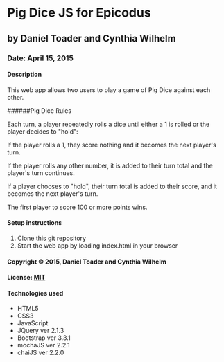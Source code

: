 # Pig Dice JS for Epicodus
## by Daniel Toader and Cynthia Wilhelm
### Date: April 15, 2015
#### Description
This web app allows two users to play a game of Pig Dice against each other.

######Pig Dice Rules

Each turn, a player repeatedly rolls a dice until either a 1 is rolled or the player decides to "hold":

If the player rolls a 1, they score nothing and it becomes the next player's turn.

If the player rolls any other number, it is added to their turn total and the player's turn continues.

If a player chooses to "hold", their turn total is added to their score, and it becomes the next player's turn.

The first player to score 100 or more points wins.

#### Setup instructions
1. Clone this git repository
2. Start the web app by loading index.html in your browser

#### Copyright © 2015, Daniel Toader and Cynthia Wilhelm

#### License: [MIT](https://github.com/twbs/bootstrap/blob/master/LICENSE)

#### Technologies used
- HTML5
- CSS3
- JavaScript
- JQuery ver 2.1.3
- Bootstrap ver 3.3.1
- mochaJS ver 2.2.1
- chaiJS ver 2.2.0
